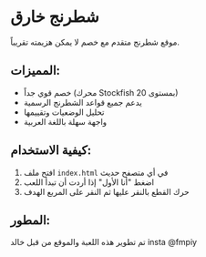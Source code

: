 # شطرنج خارق

موقع شطرنج متقدم مع خصم لا يمكن هزيمته تقريباً.

## المميزات:
- خصم قوي جداً (محرك Stockfish بمستوى 20)
- يدعم جميع قواعد الشطرنج الرسمية
- تحليل الوضعيات وتقييمها
- واجهة سهلة باللغة العربية

## كيفية الاستخدام:
1. افتح ملف `index.html` في أي متصفح حديث
2. اضغط "أنا الأول" إذا أردت أن تبدأ اللعب
3. حرك القطع بالنقر عليها ثم النقر على المربع الهدف

## المطور:
تم تطوير هذه اللعبة والموقع من قبل خالد insta @fmpiy
